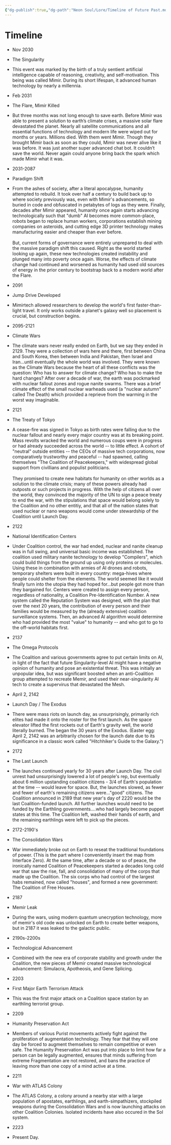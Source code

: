 ```yaml
---
{"dg-publish":true,"dg-path":"Neon Soul/Lore/Timeline of Future Past.md","permalink":"/neon-soul/lore/timeline-of-future-past/","updated":"2023-11-02T18:09:22.147-04:00"}
---
```



# Timeline
+ Nov 2030
+ The Singularity
+ This event was marked by the birth of a truly sentient artificial intelligence capable of reasoning, creativity, and self-motivation. This being was called Mimir.  During its short lifespan, it advanced human technology by nearly a millennia.


+ Feb 2031
+ The Flare, Mimir Killed
+ But three months was not long enough to save earth. Before Mimir was able to present a solution to earth’s climate crises, a massive solar flare devastated the planet. Nearly all satellite communications and all essential functions of technology and modern life were wiped out for months or years. Millions died. With them went Mimir. Though they brought Mimir back as soon as they could, Mimir was never alive like it was before. It was just another super advanced chat bot. It couldn’t save the world. Never again could anyone bring back the spark which made Mimir what it was.


+ 2031-2087
+ Paradigm Shift
+ From the ashes of society, after a literal apocalypse, humanity attempted to rebuild. It took over half a century to build back up to where society previously was, even with Mimir's advancements, so buried in code and obfuscated in petabytes of logs as they were. Finally, decades after Mimir appeared, humanity once again starts advancing technologically such that "dumb" AI becomes more common-place, robots began to replace human workers, corporations establish mining companies on asteroids, and cutting edge 3D printer technology makes manufacturing easier and cheaper than ever before. </br></br>But, current forms of governance were entirely unprepared to deal with the massive paradigm shift this caused. Right as the world started looking up again, these new technologies created instability and plunged many into poverty once again. Worse, the effects of climate change had continued and worsened as humanity had used old sources of energy in the prior century to bootstrap back to a modern world after the Flare.


+ 2091
+ Jump Drive Developed
+ Mimirtech allowed researchers to develop the world's first faster-than-light travel. It only works outside a planet's galaxy well so placement is crucial, but construction begins.


+ 2095-2121
+ Climate Wars
+ The climate wars never really ended on Earth, but we say they ended in 2129. They were a collection of wars here and there, first between China and South Korea, then between India and Pakistan, then Israel and Iran...until eventually the whole world was involved. They were known as the Climate Wars because the heart of all these conflicts was the question: Who has to answer for climate change? Who has to make the hard changes? After over a decade of war, the earth was pockmarked with nuclear fallout zones and rogue nanite swarms. There was a brief climate effect of the small nuclear warheads used (a "nuclear autumn" called The Death) which provided a reprieve from the warming in the worst way imaginable. 


+ 2121
+ The Treaty of Tokyo
+ A cease-fire was signed in Tokyo as birth rates were falling due to the nuclear fallout and nearly every major country was at its breaking point. Mass revolts wracked the world and numerous coups were in progress or had already succeeded across the world -- to little effect. A cohort of "neutral" outside entities -- the CEOs of massive tech corporations, now comparatively trustworthy and peaceful -- had spawned, calling themselves "The Coalition of Peacekeepers," with widespread global support from civillians and populist politicians. </br></br>They promised to create new habitats for humanity on other worlds as a solution to the climate crisis; many of these powers already had outposts or such projects in progress. With the help of citizens all over the world, they convinced the majority of the UN to sign a peace treaty to end the war, with the stipulations that space would belong solely to the Coalition and no other entitiy, and that all of the nation states that used nuclear or nano weapons would come under stewardship of the Coalition until Launch Day.


+ 2122
+ National Identification Centers
+ Under Coalition control, the war had ended, nuclear and nanite cleanup was in full swing, and universal basic income was established. The coalition used military nanite technology to develop "Compilers", which could build things from the ground up using only proteins or molecules. Using these in combination with armies of AI drones and robots, temporary shelters were built in every country: mega-hives where people could shelter from the elements. The world seemed like it would finally turn into the utopia they had hoped for...but people got more than they bargained for. Centers were created to assign every person, regardless of nationality, a Coalition Pre-Identification Number. A new system called the Reputation System was designed, with the plan that over the next 20 years, the contribution of every person and their families would be measured by the (already extensive) coalition surveillance systems. Then, an advanced AI algorithm would determine who had provided the most "value" to humanity -- and who got to go to the off-world habitats first.


+ 2137
+ The Omega Protocols
+ The Coalition and various governments agree to put certain limits on AI, in light of the fact that future Singularity-level AI might have a negative opinion of humanity and pose an existential threat. This was initially an unpopular idea, but was significant boosted when an anti-Coalition group attempted to recreate Memir, and used their near-singularity AI tech to create a supervirus that devastated the Mesh.


+ April 2, 2142
+ Launch Day / The Exodus
+ There were mass riots on launch day, as unsurprisingly, primarily rich elites had made it onto the roster for the first launch. As the space elevator lifted the first rockets out of Earth's gravity well, the world literally burned. The began the 30 years of the Exodus. (Easter egg: April 2, 2142 was an arbitrarily chosen for the launch date due to its significance in a classic work called "Hitchhiker's Guide to the Galaxy.")


+ 2172
+ The Last Launch
+ The launches continued yearly for 30 years after Launch Day. The civil unrest had unsurprisingly lowered a lot of people's rep, but eventually about 6 million upstanding coalition citizens - 3/4 of Earth's population at the time -- would leave for space. But, the launches slowed, as fewer and fewer of earth's remaining citizens were..."good" citizens. The Coalition announced in 2189 that new year's day of 2220 would be the last Coalition-funded launch. All further launches would need to be funded by the Earthling governments....who had largely become puppet states at this time. The Coalition left, washed their hands of earth, and the remaining earthlings were left to pick up the pieces. 


+ 2172-2190's
+ The Consolidation Wars
+ War immediately broke out on Earth to reseat the traditional foundations of power. (This is the part where I conveniently insert the map from Interface Zero). At the same time, after a decade or so of peace, the ironically named Coalition of Peacekeepers started a decades long cold war that saw the rise, fall, and consolidation of many of the corps that made up the Coalition. The six corps who had control of the largest habs remained, now called "houses", and formed a new government: The Coalition of Free Houses. 


+ 2187
+ Memir Leak
+ During the wars, using modern quantum unecryption technology, more of memir's old code was unlocked on Earth to create better weapons, but in 2187 it was leaked to the galactic public.


+ 2190s-2200s
+ Technological Advancement
+ Combined with the new era of corporate stability and growth under the Coalition, the new pieces of Memir created massive technological advancement: Simulacra, Apotheosis, and Gene Splicing.


+ 2203
+ First Major Earth Terrorism Attack
+ This was the first major attack on a Coalition space station by an earthling terrorist group.


+ 2209
+ Humanity Preservation Act
+ Members of various Purist movements actively fight against the proliferation of augmentation technology. They fear that they will one day be forced to augment themselves to remain competitive or even safe. The Humanity Preservation Act was put into place to limit how far a person can be legally augmented, ensures that minds suffering from extreme Fragmentation are not restored, and bans the practice of leaving more than one copy of a mind active at a time.


+ 2211
+ War with ATLAS Colony
+ The ATLAS Colony, a colony around a nearby star with a large population of apostates, earthlings, and earth-simpathizers, stockpiled weapons during the Consolidation Wars and is now launching attacks on other Coalition Colonies. Isolated incidents have also occured in the Sol system.


+ 2223
+ Present Day.